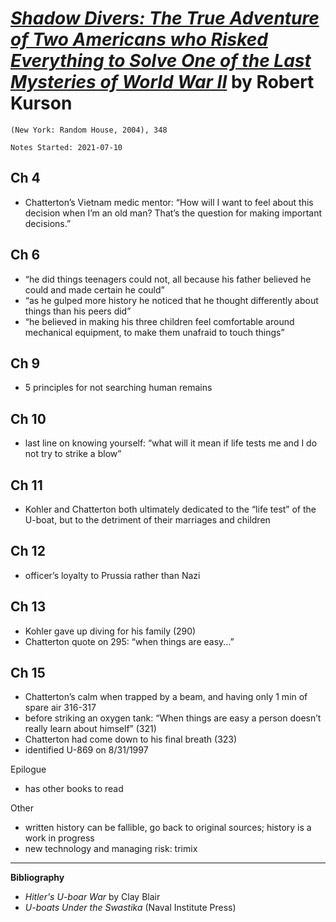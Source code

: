 
# [*Shadow Divers: The True Adventure of Two Americans who Risked Everything to Solve One of the Last Mysteries of World War II*](https://www.amazon.com/Shadow-Divers-Adventure-Americans-Everything/dp/0375760989) by Robert Kurson

`(New York: Random House, 2004), 348`

`Notes Started: 2021-07-10`


## Ch 4  
- Chatterton’s Vietnam medic mentor: “How will I want to feel about this decision when I’m an old man? That’s the question for making important decisions.”  
  
## Ch 6  
- “he did things teenagers could not, all because his father believed he could and made certain he could”  
- “as he gulped more history he noticed that he thought differently about things than his peers did”  
- “he believed in making his three children feel comfortable around mechanical equipment, to make them unafraid to touch things”  
  
## Ch 9  
- 5 principles for not searching human remains  
  
## Ch 10  
- last line on knowing yourself: “what will it mean if life tests me and I do not try to strike a blow”  
  
## Ch 11  
- Kohler and Chatterton both ultimately dedicated to the “life test” of the U-boat, but to the detriment of their marriages and children  
  
## Ch 12  
- officer’s loyalty to Prussia rather than Nazi  
  
## Ch 13  
- Kohler gave up diving for his family (290)  
- Chatterton quote on 295: “when things are easy...”  
  
  
## Ch 15  
- Chatterton’s calm when trapped by a beam, and having only 1 min of spare air 316-317  
- before striking an oxygen tank: “When things are easy a person doesn’t really learn about himself” (321)  
- Chatterton had come down to his final breath (323)  
- identified U-869 on 8/31/1997  
  
Epilogue  
- has other books to read  
  
Other  
- written history can be fallible, go back to original sources; history is a work in progress  
- new technology and managing risk: trimix

--- 
**Bibliography**

- *Hitler's U-boar War* by Clay Blair
- *U-boats Under the Swastika* (Naval Institute Press)